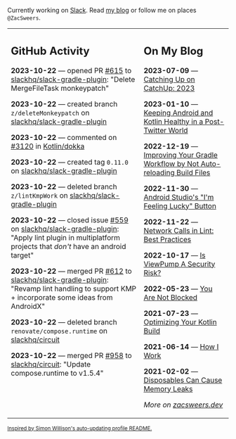 Currently working on [Slack](https://slack.com/). Read [my blog](https://zacsweers.dev/) or follow me on places `@ZacSweers`.

<table><tr><td valign="top" width="60%">

## GitHub Activity
<!-- githubActivity starts -->
**2023-10-22** — opened PR [#615](https://github.com/slackhq/slack-gradle-plugin/pull/615) to [slackhq/slack-gradle-plugin](https://github.com/slackhq/slack-gradle-plugin): "Delete MergeFileTask monkeypatch"

**2023-10-22** — created branch `z/deleteMonkeypatch` on [slackhq/slack-gradle-plugin](https://github.com/slackhq/slack-gradle-plugin)

**2023-10-22** — commented on [#3120](https://github.com/Kotlin/dokka/issues/3120#issuecomment-1774176150) in [Kotlin/dokka](https://github.com/Kotlin/dokka)

**2023-10-22** — created tag `0.11.0` on [slackhq/slack-gradle-plugin](https://github.com/slackhq/slack-gradle-plugin)

**2023-10-22** — deleted branch `z/lintKmpWork` on [slackhq/slack-gradle-plugin](https://github.com/slackhq/slack-gradle-plugin)

**2023-10-22** — closed issue [#559](https://github.com/slackhq/slack-gradle-plugin/issues/559) on [slackhq/slack-gradle-plugin](https://github.com/slackhq/slack-gradle-plugin): "Apply lint plugin in multiplatform projects that _don't_ have an android target"

**2023-10-22** — merged PR [#612](https://github.com/slackhq/slack-gradle-plugin/pull/612) to [slackhq/slack-gradle-plugin](https://github.com/slackhq/slack-gradle-plugin): "Revamp lint handling to support KMP + incorporate some ideas from AndroidX"

**2023-10-22** — deleted branch `renovate/compose.runtime` on [slackhq/circuit](https://github.com/slackhq/circuit)

**2023-10-22** — merged PR [#958](https://github.com/slackhq/circuit/pull/958) to [slackhq/circuit](https://github.com/slackhq/circuit): "Update compose.runtime to v1.5.4"
<!-- githubActivity ends -->
</td><td valign="top" width="40%">

## On My Blog
<!-- blog starts -->
**2023-07-09** — [Catching Up on CatchUp: 2023](https://www.zacsweers.dev/catching-up-on-catchup-2023/)

**2023-01-10** — [Keeping Android and Kotlin Healthy in a Post-Twitter World](https://www.zacsweers.dev/keeping-android-healthy/)

**2022-12-19** — [Improving Your Gradle Workflow by Not Auto-reloading Build Files](https://www.zacsweers.dev/improving-your-workflow-by-not-auto-reloading-build-files/)

**2022-11-30** — [Android Studio's "I'm Feeling Lucky" Button](https://www.zacsweers.dev/android-studios-im-feeling-lucky-button/)

**2022-11-22** — [Network Calls in Lint: Best Practices](https://www.zacsweers.dev/network-calls-in-lint-best-practices/)

**2022-10-17** — [Is ViewPump A Security Risk?](https://www.zacsweers.dev/is-viewpump-a-security-risk/)

**2022-05-23** — [You Are Not Blocked](https://www.zacsweers.dev/you-are-not-blocked/)

**2021-07-23** — [Optimizing Your Kotlin Build](https://www.zacsweers.dev/optimizing-your-kotlin-build/)

**2021-06-14** — [How I Work](https://www.zacsweers.dev/how-i-work/)

**2021-02-02** — [Disposables Can Cause Memory Leaks](https://www.zacsweers.dev/disposables-can-cause-memory-leaks/)
<!-- blog ends -->
_More on [zacsweers.dev](https://zacsweers.dev/)_
</td></tr></table>

<sub><a href="https://simonwillison.net/2020/Jul/10/self-updating-profile-readme/">Inspired by Simon Willison's auto-updating profile README.</a></sub>